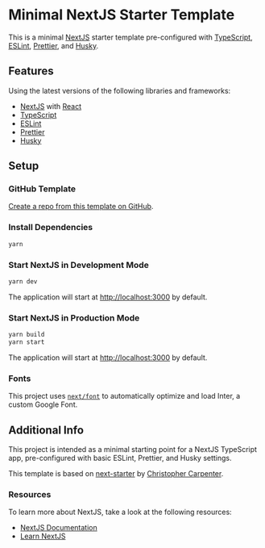 # Minimal NextJS Starter Template

This is a minimal [NextJS](https://nextjs.org) starter template pre-configured with [TypeScript](https://www.typescriptlang.org), [ESLint](https://eslint.org), [Prettier](https://prettier.io), and [Husky](https://typicode.github.io/husky/#/).

## Features

Using the latest versions of the following libraries and frameworks:

- [NextJS](https://nextjs.org/docs/getting-started) with [React](https://reactjs.org/docs/getting-started.html)
- [TypeScript](https://www.typescriptlang.org/docs)
- [ESLint](https://eslint.org/docs/latest/user-guide/getting-started)
- [Prettier](https://prettier.io/docs/en/index.html)
- [Husky](https://typicode.github.io/husky/#/)

## Setup

### GitHub Template

[Create a repo from this template on GitHub](https://github.com/dvzrd/next-starter/generate).

### Install Dependencies

```bash
yarn
```

### Start NextJS in Development Mode

```bash
yarn dev
```

The application will start at [http://localhost:3000](http://localhost:3000) by default.

### Start NextJS in Production Mode

```bash
yarn build
yarn start
```

The application will start at [http://localhost:3000](http://localhost:3000) by default.

### Fonts

This project uses [`next/font`](https://nextjs.org/docs/basic-features/font-optimization) to automatically optimize and load Inter, a custom Google Font.

## Additional Info

This project is intended as a minimal starting point for a NextJS TypeScript app, pre-configured with basic ESLint, Prettier, and Husky settings.

This template is based on [next-starter](https://github.com/mrchriscarpenter/next-starter) by [Christopher Carpenter](https://github.com/mrchriscarpenter).

### Resources

To learn more about NextJS, take a look at the following resources:

- [NextJS Documentation](https://nextjs.org/docs)
- [Learn NextJS](https://nextjs.org/learn)
